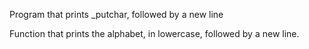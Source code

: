 Program that prints _putchar, followed by a new line

Function that prints the alphabet, in lowercase, followed by a new line.
